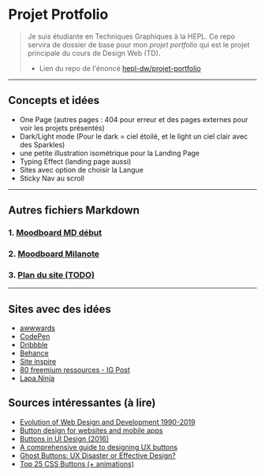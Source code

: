 # Projet Protfolio

> Je suis étudiante en Techniques Graphiques à la HEPL. Ce repo servira de dossier de base pour mon _projet portfolio_ qui est le projet principale du cours de Design Web (TD).
> * Lien du repo de l'énoncé [hepl-dw/projet-portfolio](https://github.com/hepl-dw/projet-portfolio)
***

## Concepts et idées

- One Page (autres pages : 404 pour erreur et des pages externes pour voir les projets présentés)
- Dark/Light mode (Pour le dark = ciel étoilé, et le light un ciel clair avec des Sparkles)
- une petite illustration isométrique pour la Landing Page
- Typing Effect (landing page aussi)
- Sites avec option de choisir la Langue
- Sticky Nav au scroll

***

## Autres fichiers Markdown

### 1. [Moodboard MD début](./md/MOODBOARD.md)
### 2. [Moodboard Milanote](hhttps://app.milanote.com/1Ld0M11FRplq4n?p=Qzrn0toKuX9)
### 3. [Plan du site (TODO)](./md/PLAN_SITE.md)

***

## Sites avec des idées

- [awwwards](https://www.awwwards.com/)
- [CodePen](https://codepen.io/)
- [Dribbble](https://dribbble.com/)
- [Behance](https://www.behance.net/)
- [Site inspire](https://www.siteinspire.com/)
- [80 freemium ressources - IG Post](https://www.instagram.com/p/B-o8AYqAysN/?igshid=12dahniui9rw7)
- [Lapa.Ninja](https://www.lapa.ninja/)

## Sources intéressantes (à lire)

- [Evolution of Web Design and Development 1990-2019](https://redstapler.co/evolution-webdev-webdesign-1990-2019/)
- [Button design for websites and mobile apps](https://www.justinmind.com/blog/button-design-websites-mobile-apps/)
- [Buttons in UI Design (2016)](https://gigazine.net/gsc_news/en/20160728-button-ui-design/)
- [A comprehensive guide to designing UX buttons](https://www.invisionapp.com/inside-design/comprehensive-guide-designing-ux-buttons/)
- [Ghost Buttons: UX Disaster or Effective Design?](https://cxl.com/blog/ghost-buttons/)
- [Top 25 CSS Buttons (+ animations)](https://dev.to/webdeasy/top-20-css-buttons-animations-f41)
